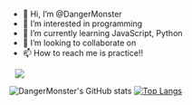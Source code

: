 - 👋 Hi, I’m @DangerMonster
- 👀 I’m interested in programming
- 🌱 I’m currently learning JavaScript, Python
- 💞️ I’m looking to collaborate on 
- 📫 How to reach me is practice!!

<a href="https://www.instagram.com/dangerousmansagongtak/">
    <img 
        src="http://img.shields.io/badge/-instagram-222222?style=flat&logo=instagram&link=https://www.instagram.com/dangerousmansagongtak/"
        style="height : auto; margin-left : 10px; margin-right : 10px;"/>
</a>

![DangerMonster's GitHub stats](https://github-readme-stats.vercel.app/api?username=DangerMonster&show_icons=true&theme=great-gatsby)
[![Top Langs](https://github-readme-stats.vercel.app/api/top-langs/?username=DangerMonster&layout=compact&theme=great-gatsby&langs_count=6)](https://github.com/anuraghazra/github-readme-stats)

<!---
DangerMonster/DangerMonster is a ✨ special ✨ repository because its `README.md` (this file) appears on your GitHub profile.
You can click the Preview link to take a look at your changes.
--->
